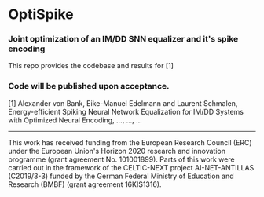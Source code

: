 # OptiSpike
### Joint optimization of an IM/DD SNN equalizer and it's spike encoding

This repo provides the codebase and results for [1]

### Code will be published upon acceptance.

[1] Alexander von Bank, Eike-Manuel Edelmann and Laurent Schmalen, Energy-efficient Spiking Neural Network Equalization for IM/DD Systems with Optimized Neural Encoding, ..., ..., ...

---

This work has received funding from the European Research Council (ERC) under the European Union's Horizon 2020 research and innovation programme (grant agreement No. 101001899). Parts of this work were carried out in the framework of the CELTIC-NEXT project AI-NET-ANTILLAS (C2019/3-3) funded by the German Federal Ministry of Education and Research (BMBF) (grant agreement 16KIS1316).
